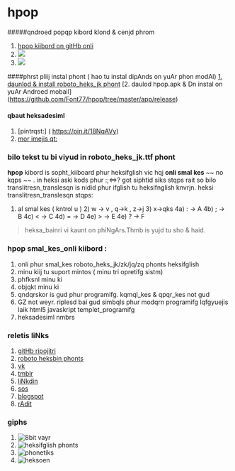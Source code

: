 # hpop  
#####qndroed popqp kibord klond &amp; cenjd phrom  
1. [hpop kiibord on gitHb onli](https://github.com/klausw/hackerskeyboard)
2. ![](https://i.pinimg.com/originals/e8/e8/c8/e8e8c80df0952ad32725b24fdbaff83b.gif)
3. ![](https://photos.app.goo.gl/xb4q21EsQ6yWAo6m7)  

####phrst pliij instal phont ( hao tu instal dipAnds on yuAr phon modAl)
[1. daunlod & install roboto_heks_jk phont]( https://github.com/Font77/hpop/tree/master/app/src/main/res/font )
[2. daulod hpop.apk & Dn instal on yuAr Androed mobail] (https://github.com/Font77/hpop/tree/master/app/release)

#### qbaut heksadesiml  
1. [pintrqst:] ( https://pin.it/18NqAVy)
2.  [mor imejis qt:](https://pin.it/1ztSTHM)

### bilo tekst tu bi viyud in roboto_heks_jk.ttf phont
**hpop** kibord is sopht_kiiboard phur heksifglish vic hqj **onli smal kes**  ~~ no kqps ~~ .
in heksi aski kods phur :;&lt;=&gt;? got siphtid siks stqps rait
so bilo translitresn_translesqn is nidid phur 
ifglish tu heksifnglish knvrjn.
heksi translitresn_translesqn stqps:
1) al smal kes ( kntrol u ) 2) w -> v , q->k , z->j 3) x->qks 
4a) : -> A 4b) ; -> B 4c) < -> C 4d) = -> D 4e) > -> E 4e) ? -> F

> heksa_bainri vi kaunt on phiNgArs.Thmb is yujd tu sho & haid.

### hpop smal_kes_onli kiibord :  
1. onli phur smal_kes roboto_heks_jk/zk/jq/zq phonts heksifglish
2. minu kiij tu suport mintos ( minu tri opretifg sistm)
 1. phfksnl minu ki
 2. objqkt minu ki
3. qndqrskor is gud phur programifg. kqmql_kes & qpqr_kes not gud
4. GZ not weyr. riplesd bai gud simbqls phur modqrn programifg lqfgyuejis laik html5 javaskript templet_programifg
5. heksadesiml nmbrs

### reletis liNks
1. [gitHb ripojitri](http://github.com/Font77/hpop)
2. [roboto heksbin phonts](http://github.com/Font77/hpop/tree/master/app/src/main/res/font)
3. [vk](http://vk.com/etphor)
4. [tmblr](http://heksinglish.tumblr.com)
5. [liNkdin](http://linkedin.com/in/vnti10vnso100)
6. [sos](http://en.wikipedia.org/wiki/Subject%E2%80%93object%E2%80%93verb)
7. [blogspot](http://heksadesiml.blogspot.com)
8. [rAdit](http://reddit.com/user/heksadesiml)

### giphs
1. ![8bit vayr](https://photos.google.com/photo/AF1QipOqzo4DC5FWus2ehcm6gZm-F0LnDTifwdc7wXS4)
2. ![heksifglish phonts](https://i.pinimg.com/originals/a6/c0/94/a6c094248a071ea0e99197429f6cfc03.gif)
3. ![phonetiks](https://photos.app.goo.gl/xb4q21EsQ6yWAo6m7)
4. ![heksoen](https://photos.app.goo.gl/wGSzsBxjmJjFAbAm9)